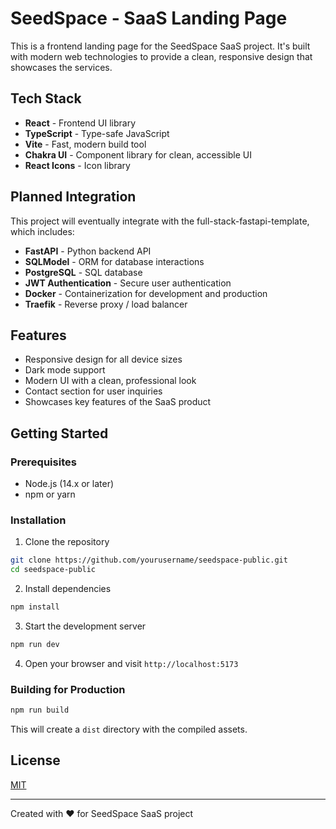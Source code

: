 # SeedSpace - SaaS Landing Page

This is a frontend landing page for the SeedSpace SaaS project. It's built with modern web technologies to provide a clean, responsive design that showcases the services.

## Tech Stack

- **React** - Frontend UI library
- **TypeScript** - Type-safe JavaScript
- **Vite** - Fast, modern build tool
- **Chakra UI** - Component library for clean, accessible UI
- **React Icons** - Icon library

## Planned Integration

This project will eventually integrate with the full-stack-fastapi-template, which includes:

- **FastAPI** - Python backend API
- **SQLModel** - ORM for database interactions
- **PostgreSQL** - SQL database
- **JWT Authentication** - Secure user authentication
- **Docker** - Containerization for development and production
- **Traefik** - Reverse proxy / load balancer

## Features

- Responsive design for all device sizes
- Dark mode support
- Modern UI with a clean, professional look
- Contact section for user inquiries
- Showcases key features of the SaaS product

## Getting Started

### Prerequisites

- Node.js (14.x or later)
- npm or yarn

### Installation

1. Clone the repository
```bash
git clone https://github.com/yourusername/seedspace-public.git
cd seedspace-public
```

2. Install dependencies
```bash
npm install
```

3. Start the development server
```bash
npm run dev
```

4. Open your browser and visit `http://localhost:5173`

### Building for Production

```bash
npm run build
```

This will create a `dist` directory with the compiled assets.

## License

[MIT](LICENSE)

---

Created with ❤️ for SeedSpace SaaS project
